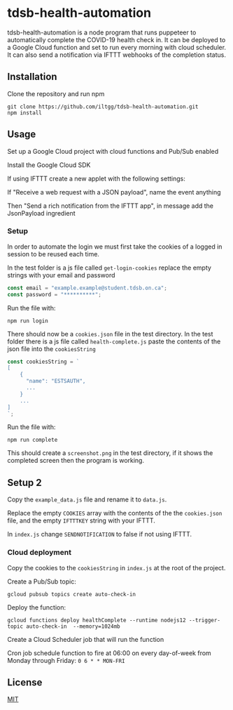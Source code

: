 # tdsb-health-automation

tdsb-health-automation is a node program that runs puppeteer to automatically complete the COVID-19 health check in. It can be deployed to a Google Cloud function and set to run every morning with cloud scheduler. It can also send a notification via IFTTT webhooks of the completion status.

## Installation

Clone the repository and run npm

```
git clone https://github.com/iltgg/tdsb-health-automation.git
npm install
```

## Usage

Set up a Google Cloud project with cloud functions and Pub/Sub enabled

Install the Google Cloud SDK

If using IFTTT create a new applet with the following settings:

If "Receive a web request with a JSON payload", name the event anything

Then "Send a rich notification from the IFTTT app", in message add the JsonPayload ingredient

### Setup

In order to automate the login we must first take the cookies of a logged in session to be reused each time.

In the test folder is a js file called `get-login-cookies` replace the empty strings with your email and password

```javascript
const email = "example.example@student.tdsb.on.ca";
const password = "**********";
```

Run the file with:

```
npm run login
```

There should now be a `cookies.json` file in the test directory.
In the test folder there is a js file called `health-complete.js` paste the contents of the json file into the `cookiesString`

```javascript
const cookiesString = `
[
    {
      "name": "ESTSAUTH",
      ...
    }
    ...
]
`;
```

Run the file with:

```
npm run complete
```

This should create a `screenshot.png` in the test directory, if it shows the completed screen then the program is working.

## Setup 2

Copy the `example_data.js` file and rename it to `data.js`.

Replace the empty `COOKIES` array with the contents of the the `cookies.json` file, and the empty `IFTTTKEY` string with your IFTTT.

In `index.js` change `SENDNOTIFICATION` to false if not using IFTTT.

### Cloud deployment

Copy the cookies to the `cookiesString` in `index.js` at the root of the project.

Create a Pub/Sub topic:

```
gcloud pubsub topics create auto-check-in
```

Deploy the function:

```
gcloud functions deploy healthComplete --runtime nodejs12 --trigger-topic auto-check-in  --memory=1024mb
```

Create a Cloud Scheduler job that will run the function

Cron job schedule function to fire at 06:00 on every day-of-week from Monday through Friday: `0 6 * * MON-FRI`

## License

[MIT](https://choosealicense.com/licenses/mit/)
